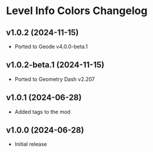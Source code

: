 # Level Info Colors Changelog
## v1.0.2 (2024-11-15)
- Ported to Geode v4.0.0-beta.1

## v1.0.2-beta.1 (2024-11-15)
- Ported to Geometry Dash v2.207

## v1.0.1 (2024-06-28)
- Added tags to the mod

## v1.0.0 (2024-06-28)
- Initial release